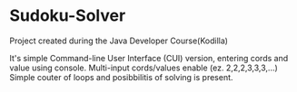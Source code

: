 ﻿# Sudoku-Solver
 
Project created during the Java Developer Course(Kodilla)

It's simple Command-line User Interface (CUI) version, entering cords and value using console. 
Multi-input cords/values enable (ez. 2,2,2,3,3,3,...)
Simple couter of loops and posibbilitis of solving is present.


 
